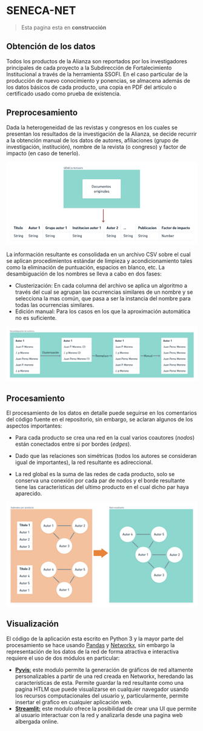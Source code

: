 # SENECA-NET

> Esta pagina esta en **construcción**

## Obtención de los datos

Todos los productos de la Alianza son reportados por los investigadores principales de cada proyecto a la Subdirección de Fortalecimiento Institucional a través de la herramienta SSOFI. En el caso particular de la producción de nuevo conocimiento y ponencias, se almacena además de los datos básicos de cada producto, una copia en PDF del artículo o certificado usado como prueba de existencia.

## Preprocesamiento

Dada la heterogeneidad de las revistas y congresos en los cuales se presentan los resultados de la investigación de la Alianza, se decide recurrir a la obtención manual de los datos de autores, afiliaciones (grupo de investigación, institución), nombre de la revista (o congreso) y factor de impacto (en caso de tenerlo).


![](images/2022-07-13-07-12-08-index.png)

La información resultante es consolidada en un archivo CSV sobre el cual se aplican procedimientos estándar de limpieza y acondicionamiento tales como la eliminación de puntuación, espacios en blanco, etc.
La desambiguación de los nombres se lleva a cabo en dos fases:

- Clusterización: En cada columna del archivo se aplica un algoritmo a través del cual se agrupan las ocurrencias similares de un nombre y se selecciona la mas común, que pasa a ser la instancia del nombre para todas las ocurrencias similares.
- Edición manual: Para los casos en los que la aproximación automática no es suficiente.

![](images/2022-07-13-07-42-49-index.png)

## Procesamiento

El procesamiento de los datos en detalle puede seguirse en los comentarios del código fuente en el repositorio, sin embargo, se aclaran algunos de los aspectos importantes:

- Para cada producto se crea una red en la cual varios coautores (*nodos*) están conectados entre si por bordes (*edges*).

- Dado que las relaciones son simétricas (todos los autores se consideran igual de importantes), la red resultante es adireccional.
- La red global es la suma de las redes de cada producto, solo se conserva una conexión por cada par de nodos y el borde resultante tiene las características del ultimo producto en el cual dicho par haya aparecido.

![](images/2022-07-13-08-22-28-index.png)

## Visualización

El código de la aplicación esta escrito en Python 3 y la mayor parte del procesamiento se hace usando [Pandas](https://pandas.pydata.org/) y [Networkx](https://networkx.org/), sin embargo la representación de los datos de la red de forma atractiva e interactiva requiere el uso de dos módulos en particular:

- [**Pyvis**:](https://pyvis.readthedocs.io/en/latest/#) este modulo permite la generación de gráficos de red altamente personalizables a partir de una red creada en Networkx, heredando las características de esta. Permite guardar la red resultante como una pagina HTLM que puede visualizarse en cualquier navegador usando los recursos computacionales del usuario y, particularmente, permite insertar el grafico en  cualquier aplicación web.
- [**Streamlit:**](https://streamlit.io/) este modulo ofrece la posibilidad de crear una UI que permite al usuario interactuar con la red y analizarla desde una pagina web albergada online.
